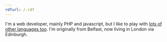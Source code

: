 ```yaml
---
rdfurl: /.rdf
---
```

I'm a web developer, mainly PHP and javascript, but I like to play with [lots of other languages too](/projects/lang/). I'm originally from Belfast, now living in London via Edinburgh.